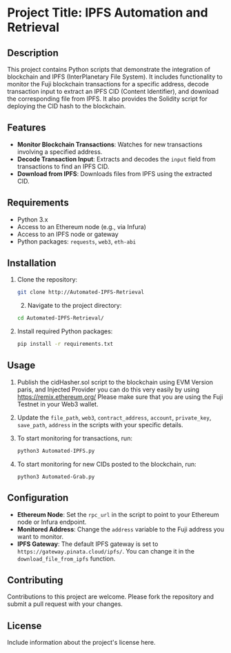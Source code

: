 # Project Title: IPFS Automation and Retrieval

## Description

This project contains Python scripts that demonstrate the integration of blockchain and IPFS (InterPlanetary File System). It includes functionality to monitor the Fuji blockchain transactions for a specific address, decode transaction input to extract an IPFS CID (Content Identifier), and download the corresponding file from IPFS. It also provides the Solidity script for deploying the CID hash to the blockchain.

## Features

- **Monitor Blockchain Transactions**: Watches for new transactions involving a specified address.
- **Decode Transaction Input**: Extracts and decodes the `input` field from transactions to find an IPFS CID.
- **Download from IPFS**: Downloads files from IPFS using the extracted CID.

## Requirements

- Python 3.x
- Access to an Ethereum node (e.g., via Infura)
- Access to an IPFS node or gateway
- Python packages: `requests`, `web3`, `eth-abi`

## Installation

1. Clone the repository:

   ```bash
   git clone http://Automated-IPFS-Retrieval
   ```

   2. Navigate to the project directory:

   ```bash
   cd Automated-IPFS-Retrieval/
   ```

2. Install required Python packages:

   ```bash
   pip install -r requirements.txt
   ```

## Usage

1. Publish the cidHasher.sol script to the blockchain using EVM Version paris, and Injected Provider you can do this very easily by using https://remix.ethereum.org/ Please make sure that you are using the Fuji Testnet in your Web3 wallet.

2. Update the `file_path`, `web3`, `contract_address`, `account`, `private_key`, `save_path`, `address` in the scripts with your specific details.

3. To start monitoring for transactions, run:

   ```bash
   python3 Automated-IPFS.py
   ```

4. To start monitoring for new CIDs posted to the blockchain, run:

   ```
   python3 Automated-Grab.py
   ```

## Configuration

- **Ethereum Node**: Set the `rpc_url` in the script to point to your Ethereum node or Infura endpoint.
- **Monitored Address**: Change the `address` variable to the Fuji address you want to monitor.
- **IPFS Gateway**: The default IPFS gateway is set to `https://gateway.pinata.cloud/ipfs/`. You can change it in the `download_file_from_ipfs` function.

## Contributing

Contributions to this project are welcome. Please fork the repository and submit a pull request with your changes.

## License

Include information about the project's license here.
